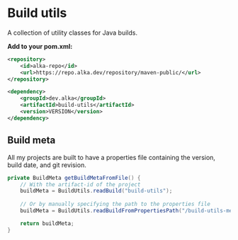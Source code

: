 # Build utils
A collection of utility classes for Java builds.

**Add to your pom.xml:**
````xml
<repository>
    <id>alka-repo</id>
    <url>https://repo.alka.dev/repository/maven-public/</url>
</repository>

<dependency>
    <groupId>dev.alka</groupId>
    <artifactId>build-utils</artifactId>
    <version>VERSION</version>
</dependency>
````

## Build meta
All my projects are built to have a properties file containing the version, build date, and git revision.

````java
private BuildMeta getBuildMetaFromFile() {
    // With the artifact-id of the project
    buildMeta = BuildUtils.readBuild("build-utils");
    
    // Or by manually specifying the path to the properties file
    buildMeta = BuildUtils.readBuildFromPropertiesPath("/build-utils-meta.properties");

    return buildMeta;
}
````